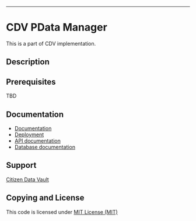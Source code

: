 ---

# CDV PData Manager
This is a part of CDV implementation.

## Description



## Prerequisites
TBD

## Documentation
- [Documentation ](doc/)
- [Deployment](doc/deployment.md)
- [API documentation](doc/api/)
- [Database documentation](doc/database/)


## Support 
[Citizen Data Vault]()

## Copying and License
This code is licensed under [MIT License (MIT)](LICENSE)